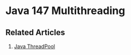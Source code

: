 # Java 147 Multithreading

## Related Articles
1. [Java ThreadPool](https://www.ruoxue.org/java-147-java-threadpool/)
